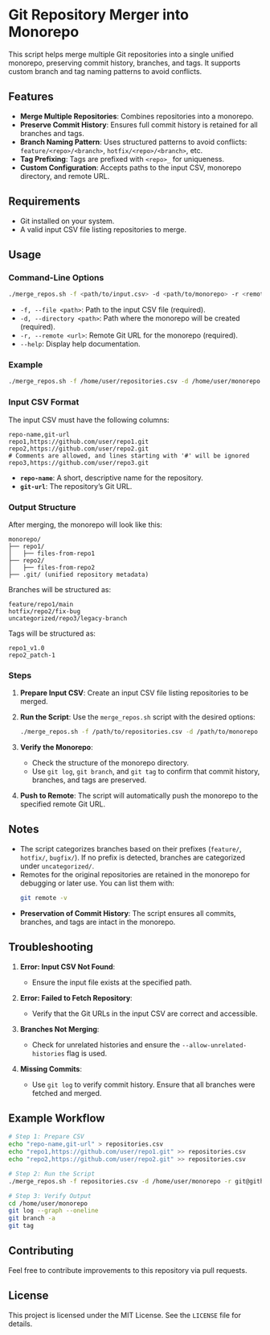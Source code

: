 # Git Repository Merger into Monorepo

This script helps merge multiple Git repositories into a single unified monorepo, preserving commit history, branches, and tags. It supports custom branch and tag naming patterns to avoid conflicts.

## Features

- **Merge Multiple Repositories**: Combines repositories into a monorepo.
- **Preserve Commit History**: Ensures full commit history is retained for all branches and tags.
- **Branch Naming Pattern**: Uses structured patterns to avoid conflicts: 
  `feature/<repo>/<branch>`, `hotfix/<repo>/<branch>`, etc.
- **Tag Prefixing**: Tags are prefixed with `<repo>_` for uniqueness.
- **Custom Configuration**: Accepts paths to the input CSV, monorepo directory, and remote URL.

## Requirements

- Git installed on your system.
- A valid input CSV file listing repositories to merge.

## Usage

### Command-Line Options

```bash
./merge_repos.sh -f <path/to/input.csv> -d <path/to/monorepo> -r <remote_git_url>
```

- `-f, --file <path>`: Path to the input CSV file (required).
- `-d, --directory <path>`: Path where the monorepo will be created (required).
- `-r, --remote <url>`: Remote Git URL for the monorepo (required).
- `--help`: Display help documentation.

### Example

```bash
./merge_repos.sh -f /home/user/repositories.csv -d /home/user/monorepo -r git@github.com:user/monorepo.git
```

### Input CSV Format

The input CSV must have the following columns:

```csv
repo-name,git-url
repo1,https://github.com/user/repo1.git
repo2,https://github.com/user/repo2.git
# Comments are allowed, and lines starting with '#' will be ignored
repo3,https://github.com/user/repo3.git
```

- **`repo-name`**: A short, descriptive name for the repository.
- **`git-url`**: The repository’s Git URL.

### Output Structure

After merging, the monorepo will look like this:

```
monorepo/
├── repo1/
│   ├── files-from-repo1
├── repo2/
│   ├── files-from-repo2
├── .git/ (unified repository metadata)
```

Branches will be structured as:
```
feature/repo1/main
hotfix/repo2/fix-bug
uncategorized/repo3/legacy-branch
```

Tags will be structured as:
```
repo1_v1.0
repo2_patch-1
```

### Steps

1. **Prepare Input CSV**:
   Create an input CSV file listing repositories to be merged.

2. **Run the Script**:
   Use the `merge_repos.sh` script with the desired options:
   ```bash
   ./merge_repos.sh -f /path/to/repositories.csv -d /path/to/monorepo -r git@github.com:user/monorepo.git
   ```

3. **Verify the Monorepo**:
   - Check the structure of the monorepo directory.
   - Use `git log`, `git branch`, and `git tag` to confirm that commit history, branches, and tags are preserved.

4. **Push to Remote**:
   The script will automatically push the monorepo to the specified remote Git URL.

## Notes

- The script categorizes branches based on their prefixes (`feature/`, `hotfix/`, `bugfix/`). If no prefix is detected, branches are categorized under `uncategorized/`.
- Remotes for the original repositories are retained in the monorepo for debugging or later use. You can list them with:
  ```bash
  git remote -v
  ```
- **Preservation of Commit History**: The script ensures all commits, branches, and tags are intact in the monorepo.

## Troubleshooting

1. **Error: Input CSV Not Found**:
   - Ensure the input file exists at the specified path.

2. **Error: Failed to Fetch Repository**:
   - Verify that the Git URLs in the input CSV are correct and accessible.

3. **Branches Not Merging**:
   - Check for unrelated histories and ensure the `--allow-unrelated-histories` flag is used.

4. **Missing Commits**:
   - Use `git log` to verify commit history. Ensure that all branches were fetched and merged.

## Example Workflow

```bash
# Step 1: Prepare CSV
echo "repo-name,git-url" > repositories.csv
echo "repo1,https://github.com/user/repo1.git" >> repositories.csv
echo "repo2,https://github.com/user/repo2.git" >> repositories.csv

# Step 2: Run the Script
./merge_repos.sh -f repositories.csv -d /home/user/monorepo -r git@github.com:user/monorepo.git

# Step 3: Verify Output
cd /home/user/monorepo
git log --graph --oneline
git branch -a
git tag
```

## Contributing

Feel free to contribute improvements to this repository via pull requests.

## License

This project is licensed under the MIT License. See the `LICENSE` file for details.
